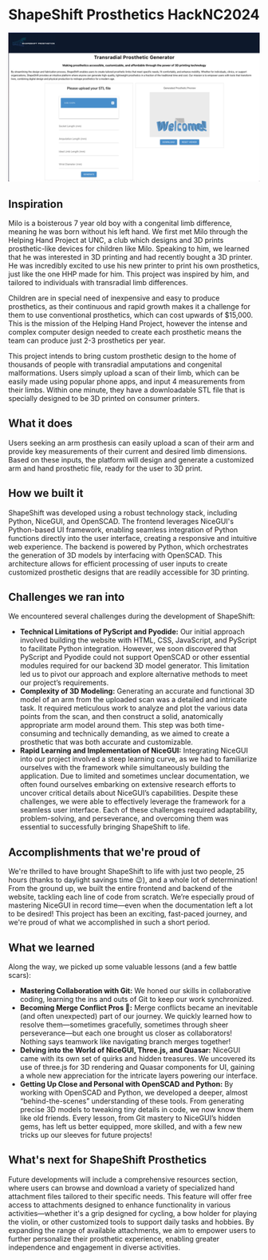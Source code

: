 # ShapeShift Prosthetics HackNC2024

![Cover Page](startScreen.png)

## **Inspiration**
Milo is a boisterous 7 year old boy with a congenital limb difference, meaning he was born without his left hand.  We first met Milo through the Helping Hand Project at UNC, a club which designs and 3D prints prosthetic-like devices for children like Milo.  Speaking to him, we learned that he was interested in 3D printing and had recently bought a 3D printer.  He was incredibly excited to use his new printer to print his own prosthetics, just like the one HHP made for him. This project was inspired by him, and tailored to individuals with transradial limb differences. 

Children are in special need of inexpensive and easy to produce prosthetics, as their continuous and rapid growth makes it a challenge for them to use conventional prosthetics, which can cost upwards of $15,000.  This is the mission of the Helping Hand Project, however the intense and complex computer design needed to create each prosthetic means the team can produce just 2-3 prosthetics per year.  

This project intends to bring custom prosthetic design to the home of thousands of people with transradial amputations and congenital malformations.  Users simply upload a scan of their limb, which can be easily made using popular phone apps, and input 4 measurements from their limbs. Within one minute, they have a downloadable STL file that is specially designed to be 3D printed on consumer printers.

## **What it does**
Users seeking an arm prosthesis can easily upload a scan of their arm and provide key measurements of their current and desired limb dimensions. Based on these inputs, the platform will design and generate a customized arm and hand prosthetic file, ready for the user to 3D print.

## **How we built it**
ShapeShift was developed using a robust technology stack, including Python, NiceGUI, and OpenSCAD. The frontend leverages NiceGUI's Python-based UI framework, enabling seamless integration of Python functions directly into the user interface, creating a responsive and intuitive web experience. The backend is powered by Python, which orchestrates the generation of 3D models by interfacing with OpenSCAD. This architecture allows for efficient processing of user inputs to create customized prosthetic designs that are readily accessible for 3D printing.

## **Challenges we ran into**
We encountered several challenges during the development of ShapeShift:

- **Technical Limitations of PyScript and Pyodide:** Our initial approach involved building the website with HTML, CSS, JavaScript, and PyScript to facilitate Python integration. However, we soon discovered that PyScript and Pyodide could not support OpenSCAD or other essential modules required for our backend 3D model generator. This limitation led us to pivot our approach and explore alternative methods to meet our project’s requirements.
- **Complexity of 3D Modeling:** Generating an accurate and functional 3D model of an arm from the uploaded scan was a detailed and intricate task. It required meticulous work to analyze and plot the various data points from the scan, and then construct a solid, anatomically appropriate arm model around them. This step was both time-consuming and technically demanding, as we aimed to create a prosthetic that was both accurate and customizable.
- **Rapid Learning and Implementation of NiceGUI:** Integrating NiceGUI into our project involved a steep learning curve, as we had to familiarize ourselves with the framework while simultaneously building the application. Due to limited and sometimes unclear documentation, we often found ourselves embarking on extensive research efforts to uncover critical details about NiceGUI’s capabilities. Despite these challenges, we were able to effectively leverage the framework for a seamless user interface.
Each of these challenges required adaptability, problem-solving, and perseverance, and overcoming them was essential to successfully bringing ShapeShift to life.

## **Accomplishments that we're proud of**
We're thrilled to have brought ShapeShift to life with just two people, 25 hours (thanks to daylight savings time 😉), and a whole lot of determination! From the ground up, we built the entire frontend and backend of the website, tackling each line of code from scratch. We’re especially proud of mastering NiceGUI in record time—even when the documentation left a lot to be desired! This project has been an exciting, fast-paced journey, and we're proud of what we accomplished in such a short period.

## **What we learned**
Along the way, we picked up some valuable lessons (and a few battle scars):

- **Mastering Collaboration with Git:** We honed our skills in collaborative coding, learning the ins and outs of Git to keep our work synchronized. 
- **Becoming Merge Conflict Pros 😬:** Merge conflicts became an inevitable (and often unexpected) part of our journey. We quickly learned how to resolve them—sometimes gracefully, sometimes through sheer perseverance—but each one brought us closer as collaborators! Nothing says teamwork like navigating branch merges together!
- **Delving into the World of NiceGUI, Three.js, and Quasar:** NiceGUI came with its own set of quirks and hidden treasures. We uncovered its use of three.js for 3D rendering and Quasar components for UI, gaining a whole new appreciation for the intricate layers powering our interface.
- **Getting Up Close and Personal with OpenSCAD and Python:** By working with OpenSCAD and Python, we developed a deeper, almost “behind-the-scenes” understanding of these tools. From generating precise 3D models to tweaking tiny details in code, we now know them like old friends.
Every lesson, from Git mastery to NiceGUI’s hidden gems, has left us better equipped, more skilled, and with a few new tricks up our sleeves for future projects!

## **What's next for ShapeShift Prosthetics**
Future developments will include a comprehensive resources section, where users can browse and download a variety of specialized hand attachment files tailored to their specific needs. This feature will offer free access to attachments designed to enhance functionality in various activities—whether it's a grip designed for cycling, a bow holder for playing the violin, or other customized tools to support daily tasks and hobbies. By expanding the range of available attachments, we aim to empower users to further personalize their prosthetic experience, enabling greater independence and engagement in diverse activities.
